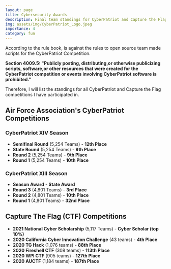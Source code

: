 ```yaml
---
layout: page
title: Cybersecurity Awards
description: Final team standings for CyberPatriot and Capture the Flag competitions
img: assets/img/CyberPatriot_Logo.jpeg
importance: 4
category: fun
---
```


According to the rule book, is against the rules to open source team made scripts for the CyberPatriot Competition.

**Section 4009.5: "Publicly posting, distributing,or otherwise publicizing scripts, software,or other resources that were created for the CyberPatriot competition or events involving CyberPatriot software is prohibited."**

Therefore, I will list the standings for all CyberPatriot and Capture the Flag competitions I have participated in.


## Air Force Association's CyberPatriot Competitions

### CyberPatriot XIV Season
- **Semifinal Round** (5,254 Teams) - **12th Place**
- **State Round** (5,254 Teams) - **9th Place**
- **Round 2** (5,254 Teams) - **9th Place**
- **Round 1** (5,254 Teams) - **10th Place**

### CyberPatriot XIII Season
- **Season Award** - **State Award**
- **Round 3** (4,801 Teams) - **3rd Place**
- **Round 2** (4,801 Teams) - **10th Place**
- **Round 1** (4,801 Teams) - **32nd Place**

## Capture The Flag (CTF) Competitions

- **2021 National Cyber Scholarship** (5,117 Teams) - **Cyber Scholar (top 10%)**
- **2020 California Cyber Innovation Challenge** (43 teams) - **4th Place**
- **2020 TG Hack** (1,076 teams) - **88th Place**
- **2020 Fireshell CTF** (308 teams) - **113th Place**
- **2020 WPI CTF** (905 teams) - **127th Place**
- **2020 AUCTF** (1,184 teams) - **187th Place**
